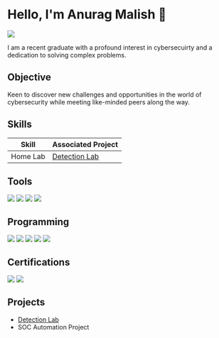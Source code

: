 # Hello, I'm Anurag Malish 👋
<a href="https://www.linkedin.com/in/anurag-malish-8a3155277/"><img src="https://img.shields.io/badge/-LinkedIn-0072b1?&style=for-the-badge&logo=linkedin&logoColor=white" /></a>

I am a recent graduate with a profound interest in cybersecuirty and a dedication to solving complex problems.

## Objective

Keen to discover new challenges and opportunities in the world of cybersecurity while meeting like-minded peers along the way. 

## Skills

| Skill                                         | Associated Project         |
|-----------------------------------------------|----------------------------|
| Home Lab          | <a href="https://github.com/AnuragMal/Detection-Lab"> Detection Lab </a>|


## Tools

<div>
    <img src="https://img.shields.io/badge/-Wireshark-1679A7?&style=for-the-badge&logo=Wireshark&logoColor=white" />
    <img src="https://img.shields.io/badge/-Burp%20Suite-FF7A00?&style=for-the-badge&logo=Burp%20Suite&logoColor=white" />
    <img src="https://img.shields.io/badge/-Kali%20Linux-557C94?&style=for-the-badge&logo=Kali%20Linux&logoColor=white" />
    <img src="https://img.shields.io/badge/-Virtual%20Machine-0078D6?&style=for-the-badge&logo=VirtualBox&logoColor=white" />

</div>

## Programming
<div>
<img src="https://img.shields.io/badge/-Java-007396?&style=for-the-badge&logo=Java&logoColor=white" />
<img src="https://img.shields.io/badge/-SQL-6A1B9A?&style=for-the-badge&logo=MySQL&logoColor=white" />
<img src="https://img.shields.io/badge/-Python-3776AB?&style=for-the-badge&logo=Python&logoColor=white" />
<img src="https://img.shields.io/badge/-HTML5-E34F26?&style=for-the-badge&logo=HTML5&logoColor=white" />
<img src="https://img.shields.io/badge/-CSS3-1572B6?&style=for-the-badge&logo=CSS3&logoColor=white" />

</div>


## Certifications
<div>
<img src="https://img.shields.io/badge/-Security%2B-FF0000?&style=for-the-badge&logo=CompTIA&logoColor=white" />
    <img src="https://img.shields.io/badge/-Forage-00A6A6?&style=for-the-badge&logo=Forage&logoColor=white" />

</div>

## Projects
- <a href="https://github.com/AnuragMal/Detection-Lab"> Detection Lab </a>
- SOC Automation Project
<!--
**AnuragMal/AnuragMal** is a ✨ _special_ ✨ repository because its `README.md` (this file) appears on your GitHub profile.

Here are some ideas to get you started:

- 🔭 I’m currently working on ...
- 🌱 I’m currently learning ...
- 👯 I’m looking to collaborate on ...
- 🤔 I’m looking for help with ...
- 💬 Ask me about ...
- 📫 How to reach me: ...
- 😄 Pronouns: ...
- ⚡ Fun fact: ...
-->
